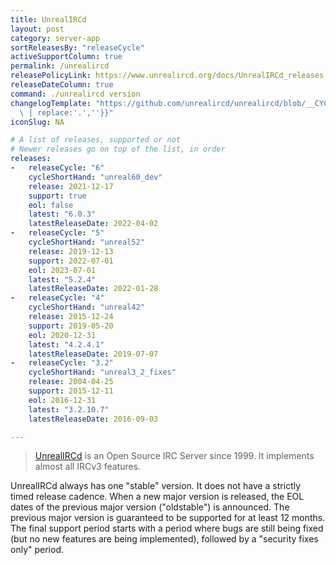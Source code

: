 ```yaml
---
title: UnrealIRCd
layout: post
category: server-app
sortReleasesBy: "releaseCycle"
activeSupportColumn: true
permalink: /unrealircd
releasePolicyLink: https://www.unrealircd.org/docs/UnrealIRCd_releases
releaseDateColumn: true
command: ./unrealircd version
changelogTemplate: "https://github.com/unrealircd/unrealircd/blob/__CYCLE_SHORT_HAND__/doc/RELEASE-NOTES.md#unrealircd-{{'__LATEST__'\
  \ | replace:'.',''}}"
iconSlug: NA

# A list of releases, supported or not
# Newer releases go on top of the list, in order
releases:
-   releaseCycle: "6"
    cycleShortHand: "unreal60_dev"
    release: 2021-12-17
    support: true
    eol: false
    latest: "6.0.3"
    latestReleaseDate: 2022-04-02
-   releaseCycle: "5"
    cycleShortHand: "unreal52"
    release: 2019-12-13
    support: 2022-07-01
    eol: 2023-07-01
    latest: "5.2.4"
    latestReleaseDate: 2022-01-28
-   releaseCycle: "4"
    cycleShortHand: "unreal42"
    release: 2015-12-24
    support: 2019-05-20
    eol: 2020-12-31
    latest: "4.2.4.1"
    latestReleaseDate: 2019-07-07
-   releaseCycle: "3.2"
    cycleShortHand: "unreal3_2_fixes"
    release: 2004-04-25
    support: 2015-12-11
    eol: 2016-12-31
    latest: "3.2.10.7"
    latestReleaseDate: 2016-09-03

---
```


> [UnrealIRCd](https://www.unrealircd.org) is an Open Source IRC Server since 1999. It implements almost all IRCv3 features.

UnrealIRCd always has one "stable" version. It does not have a strictly timed release cadence.
When a new major version is released, the EOL dates of the previous major version ("oldstable") is announced.
The previous major version is guaranteed to be supported for at least 12 months.
The final support period starts with a period where bugs are still being fixed (but no new
features are being implemented), followed by a "security fixes only" period.
